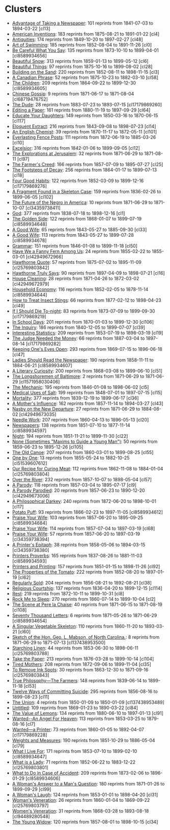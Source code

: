 # Clusters

* [Advantage of Taking a Newspaper](clusters/18410703-sn85054702-AdvantageOfTakingANewspaper.md): 101 reprints from 1841-07-03 to 1894-03-22 [cl13]
* [American Inventions](clusters/18750702-sn89077510-AmericanInventions.md): 183 reprints from 1875-08-21 to 1891-01-22 [cl4]
* [Antiquities](clusters/18491020-sn82015408-Antiquities.md): 174 reprints from 1849-10-20 to 1897-02-27 [cl48]
* [Art of Swimming](clusters/18520804-sn83035101-ArtOfSwimming.md): 185 reprints from 1852-08-04 to 1891-11-26 [cl0]
* [Be Careful What You Say](clusters/18731010-sn83032041-BeCarefulWhatYouSay.md): 135 reprints from 1873-10-10 to 1899-04-01 [cl8589934656]
* [Beautiful Snow](clusters/18590113-sn86081096-BeautifulSnow.md): 313 reprints from 1859-01-13 to 1899-05-12 [cl6]
* [Beautiful Things](clusters/18751016-sn84038806-BeautifulThings.md): 97 reprints from 1875-10-16 to 1899-08-02 [cl28]
* [Building on the Sand](clusters/18520811-sn84026897-BuildingOnTheSand.md): 220 reprints from 1852-08-11 to 1898-11-15 [cl3]
* [A Canadian Phrase](clusters/18751023-sn84038126-ACanadianPhrase.md): 52 reprints from 1875-10-23 to 1882-03-10 [cl58]
* [The Children](clusters/18640902-sn84038223-TheChildren.md): 209 reprints from 1864-09-22 to 1899-12-30 [cl8589934605]
* [Chinese Gossip](clusters/18710617-sn83025925-ChineseGossip.md): 9 reprints from 1871-06-17 to 1871-08-04 [cl68719476752]
* [The Dude](clusters/18830723-sn84022871-TheDude.md): 28 reprints from 1883-07-23 to 1893-07-15 [cl17179869260]
* [Editing a Paper](clusters/18801119-sn87062082-EditingAPaper.md): 161 reprints from 1880-11-19 to 1897-09-29 [cl64]
* [Educate Your Daughters](clusters/18500316-sn83035487-EducateYourDaughters.md): 149 reprints from 1850-03-16 to 1870-06-15 [cl117]
* [Eloquent Extract](clusters/18430908-sn98060050-EloquentExtract.md): 216 reprints from 1843-09-08 to 1898-07-23 [cl14]
* [An English Chemist](clusters/18701117-sn84028821-EnglishChemist.md): 39 reprints from 1870-11-17 to 1872-05-11 [cl101]
* [Everlasting Fence Posts](clusters/18720619-sn840232209-EverlastingFencePost.md): 111 reprints from 1872-06-19 to 1885-03-26 [cl10]
* [Excelsior](clusters/18420106-sn83030212-Excelsior.md): 316 reprints from 1842-01-06 to 1899-09-05 [cl12]
* [The Explorations at Jerusalem](clusters/18710629-sn84026753-ExplorationsAtJerusalem.md): 32 reprints from 1871-06-29 to 1871-08-11 [cl97]
* [The Farmer's Creed](clusters/18570709-sn82015486-FarmersCreed.md): 166 reprints from 1857-07-09 to 1895-07-27 [cl25]
* [The Footsteps of Decay](clusters/18640117-sn82015407-TheFootstepsOfDecay.md): 256 reprints from 1864-01-17 to 1899-07-13 [cl18]
* [Four Good Habits](clusters/18520309-sn85026466-FourGoodHabits.md): 122 reprints from 1852-03-09 to 1899-12-16 [cl17179869276]
* [A Fragment Found in a Skeleton Case](clusters/18360226-sn83035366-FragmentFoundInASkeletonCase.md): 159 reprints from 1836-02-26 to 1899-06-05 [cl102]
* [The Future of the Negro in America](clusters/18710629-sn84026753-FutureoftheNegro.md): 10 reprints from 1871-06-29 to 1871-10-07 [cl34359738411]
* [God](clusters/18380718-sn83025661-God.md): 377 reprints from 1838-07-18 to 1898-12-16 [cl1]
* [The Golden Side](clusters/18680107-sn84020712-TheGoldenSide.md): 122 reprints from 1868-01-07 to 1899-07-19 [cl8589934648]
* [A Good Wife](clusters/18430327-sn83016922-AGoodWife.md): 65 reprints from 1843-05-27 to 1885-09-30 [cl33]
* [A Good Wife](clusters/18430527-sn83016922-AGoodWife.md): 113 reprints from 1843-05-27 to 1899-07-28 [cl8589934678]
* [Grammar](clusters/18460108-sn84022687-Grammar.md): 151 reprints from 1846-01-08 to 1899-11-18 [cl50]
* [Have We a Fanny Fern Among Us](clusters/18550222-sn85025007-IsThereFannyFernAmongUs.md): 24 reprints from 1855-02-22 to 1855-03-01 [cl42949672966]
* [Hawthorne Quote](clusters/18750702-sn84024738-HawthorneQuote.md): 57 reprints from 1875-07-02 to 1895-11-09 [cl25769803842]
* [Hawthorne Truly Says](clusters/18970409-sn82014635-HawthorneTrulySays.md): 90 reprints from 1897-04-09 to 1898-07-21 [cl16]
* [House Cleaning](clusters/18710426-sn84023209-HouseCleaning.md): 28 reprints from 1871-04-26 to 1872-03-02 [cl42949672979]
* [Household Economy](clusters/18520205-sn84023200-HouseholdEconomy.md): 116 reprints from 1852-02-05 to 1878-11-14 [cl8589934644]
* [How to Treat Insect Stings](clusters/18770212-sn82014805-HowToTreatInsectStings.md): 66 reprints from 1877-02-12 to 1898-04-23 [cl49]
* [If I Should Die To-night](clusters/18730709-sn84028385-IfIShouldDieTonight.md): 83 reprints from 1873-07-09 to 1899-09-30 [cl17179869219]
* [In School Days](clusters/18700103-sn84026844-InSchoolDays.md): 201 reprints from 1870-01-03 to 1899-12-30 [cl106]
* [The Inquiry](clusters/18401205-sn83016957-TheInquiry.md): 186 reprints from 1840-12-05 to 1899-07-07 [cl39]
* [Interesting Statistics](clusters/18530719-sn86053240-InterestingStatistics.md): 209 reprints from 1853-07-19 to 1898-03-19 [cl19]
* [The Judge Needed the Money](clusters/18870304-sn2001063112-JudgeNeededTheMoney.md): 66 reprints from 1887-03-04 to 1897-08-14 [cl17179869282]
* [Keeping One's Eyes Open](clusters/18690715-sn90061771-KeepingOnesEyesOpen.md): 293 reprints from 1869-07-15 to 1896-06-18 [cl47]
* [Ladies Should Read the Newspaper](clusters/18581111-sn84028820-LadiesShouldReadTheNewspaper.md): 190 reprints from 1858-11-11 to 1884-06-21 [cl8589934607]
* [A Literary Curiosity](clusters/18680308-sn82015775-ALiteraryCuriosity.md): 200 reprints from 1868-03-08 to 1899-06-10 [cl51]
* [The Longshoremen of Baltimore](clusters/18710629-sn84026753-LongshoremenofBaltimore.md): 2 reprints from 1871-06-29 to 1871-06-29 [cl1571958030406]
* [The Mechanic](clusters/18451113-sn84023209-Mechanic.md): 195 reprints from 1846-01-08 to 1898-06-02 [cl5]
* [Medical Uses of Salt](clusters/18480701-SciAm-MedicalUsesOfSalt.md): 199 reprints from 1848-07-01 to 1897-07-15 [cl15]
* [Mortality](clusters/18391219-sn82015015-Mortality.md): 377 reprints from 1839-12-19 to 1899-06-17 [cl36]
* [A Mother's Influence](clusters/18571114-sn85025181-AMothersInfluence.md): 162 reprints from 1857-11-14 to 1894-03-27 [cl43]
* [Nasby on the New Departure](clusters/18710629-sn84026753-NasbyOnTheNewDeparture.md): 27 reprints from 1871-06-29 to 1884-08-02 [cl42949673035]
* [Needle Work](clusters/18600413-sn84026845-NeedleWork.md): 207 reprints from 1860-04-13 to 1896-05-13 [cl20]
* [Newspapers](clusters/18510710-sn84023200-Newspapers.md): 138 reprints from 1851-07-10 to 1877-11-14 [cl8589934597]
* [Night](clusters/18511121-sn82015378-Night.md): 194 reprints from 1851-11-21 to 1899-11-30 [cl22]
* [None (Sometimes "Maxims to Guide a Young Man")](clusters/18590623-sn88077413-MaximsToGuideAYoungMan.md): 50 reprints from 1859-06-23 to 1895-12-26 [cl105]
* [The Old Canoe](clusters/18600301-sn82014141-TheOldCanoe.md): 207 reprints from 1860-03-01 to 1899-08-25 [cl55]
* [One by One](clusters/18550524-sn85042002-OneByOne.md): 13 reprints from 1855-05-24 to 1882-10-25 [cl51539607612]
* [Our Recipe for Curing Meat](clusters/18621108-sn83016348-OurRecipeForCuringMeat.md): 112 reprints from 1862-11-08 to 1884-01-04 [cl25769803804]
* [Over the River](clusters/18571007-sn83045450-OverTheRiver.md): 232 reprints from 1857-10-07 to 1898-05-04 [cl57]
* [A Parody](clusters/18570304-sn85026466-AParody.md): 118 reprints from 1857-03-04 to 1895-07-17 [cl9]
* [A Parody Parodied](clusters/18570623-sn83045462-AParodyParodied.md): 20 reprints from 1857-06-23 to 1890-12-20 [cl42949673006]
* [A Philosophical Darkey](clusters/18720620-sn85033429-PhilosophicalDarkey.md): 240 reprints from 1872-06-20 to 1898-10-01 [cl17]
* [Potato Puff](clusters/18660223-sn83016107-PotatoPuff.md): 93 reprints from 1866-02-23 to 1897-11-05 [cl8589934612]
* [Praise Your Wife](clusters/18570620-sn84026824-PraiseYourWife.md): 103 reprints from 1857-06-20 to 1895-09-25 [cl8589934684]
* [Praise Your Wife](clusters/18570707-sn83045450-PraiseYourWife.md): 114 reprints from 1857-07-04 to 1897-03-19 [cl68]
* [Praise Your Wife](clusters/18850718-sn84038582-TheGossiper.md): 57 reprints from 1857-06-20 to 1897-03-19 [cl34359738394]
* [A Printer's Epitaph](clusters/18580506-sn97065088-PrintersEpitaph.md): 38 reprints from 1858-05-06 to 1894-03-15 [cl34359738380]
* [Printers Proverbs](clusters/18370826-sn85025180-PrintersProverbs.md): 165 reprints from 1837-08-26 to 1881-11-03 [cl8589934593]
* [Printers and Printing](clusters/18510115-sn84026472-PrintersAndPrinting.md): 157 reprints from 1851-01-15 to 1898-11-26 [cl92]
* [The Properties of the Tomato](clusters/18520820-sn84023127-PropertiesOfTheTomato.md): 222 reprints from 1852-08-20 to 1897-01-19 [cl62]
* [Regularly Sold](clusters/18560821-sn83045462-RegularlySold.md): 204 reprints from 1856-08-21 to 1892-08-21 [cl38]
* [Religious Courtship](clusters/18360420-sn87065654-ReligiousCourtship.md): 137 reprints from 1836-04-20 to 1899-12-15 [cl114]
* [Rest](clusters/18721011-sn84026994-Rest.md): 219 reprints from 1872-10-11 to 1899-10-31 [cl8]
* [Rock Me to Sleep](clusters/18600714-sn82016419-RockMeToSleep.md): 270 reprints from 1860-07-14 to 1899-10-04 [cl2]
* [The Scene at Pere la Chaise](clusters/18710615-sn82014064-SceneAtPereLaChaise.md): 40 reprints from 1871-06-15 to 1871-08-19 [cl108]
* [Seventy Thousand Letters](clusters/18710526-sn87075000-SeventyThousandLetters.md): 6 reprints from 1871-05-26 to 1871-06-29 [cl8589934654]
* [A Singular Vegetable Skeleton](clusters/18601120-sn85025007-SingularVegetableSkeleton.md): 110 reprints from 1860-11-20 to 1893-03-21 [cl60]
* [Sketch of the Hon. Geo. L. Mabson, of North Carolina.](clusters/18710629-sn84026753-SketchofGeorgeMabson.md): 8 reprints from 1871-06-29 to 1871-07-13 [cl137438953500]
* [Starching Linen](clusters/18540819-sn85038518-StarchingLinen.md): 44 reprints from 1853-06-30 to 1898-06-11 [cl25769803788]
* [Take the Paper](clusters/18760328-sn85038115-TakeThePaper.md): 213 reprints from 1876-03-28 to 1899-10-14 [cl104]
* [Tired Mothers](clusters/18720906-sn98060050-TiredMothers.md): 208 reprints from 1872-09-06 to 1899-11-04 [cl35]
* [To Remove Ink Spots](clusters/18631230-sn85054616-ToRemoveInkSpots.md): 30 reprints from 1863-12-30 to 1871-09-16 [cl25769803843]
* [True Philosophy—The Farmers](clusters/18390614-sn98060050-TruePhilosophy.md): 148 reprints from 1839-06-14 to 1899-11-18 [cl53]
* [Twelve Ways of Committing Suicide](clusters/18560816-sn84020109-12WaySuicide.md): 295 reprints from 1856-08-16 to 1899-08-23 [cl11]
* [The Union](clusters/18500109-sn88064476-TheUnion.md): 4 reprints from 1850-01-09 to 1850-01-09 [cl137438953489]
* [Untitled](clusters/18690123-sn82016099-untitled.md): 109 reprints from 1869-01-23 to 1890-03-22 [cl84]
* [The Value of Lemons](clusters/18800610-sn87068079-ValueOfLemons.md): 134 reprints from 1880-06-10 to 1897-01-13 [cl91]
* [Wanted--An Angel For Heaven](clusters/18530325-sn83045461-AnAngelForHeaven.md): 113 reprints from 1853-03-25 to 1879-08-16 [cl7]
* [Wanted—a Printer](clusters/18600105-sn84026845-WantedAPrinter.md): 73 reprints from 1860-01-05 to 1892-04-07 [cl17179869228]
* [Weights and Measures](clusters/18511029-sn85042199-WeightsAndMeasures.md): 190 reprints from 1851-10-29 to 1886-05-04 [cl79]
* [What I Live For](clusters/18530710-sn87076863-WhatILiveFor.md): 171 reprints from 1853-07-10 to 1899-02-10 [cl8589934647]
* [What is a Lady](clusters/18520622-sn82014593-AModelLady.md): 71 reprints from 1852-06-22 to 1883-12-22 [cl25769803801]
* [What to Do in Case of Accident](clusters/18730206-sn85033395-WhatToDoInCaseOfAccident.md): 209 reprints from 1873-02-06 to 1896-01-29 [cl8589934606]
* [A Woman's Answer to a Man's Question](clusters/18710126-sn87076794-WomansAnswer.md): 180 reprints from 1871-01-26 to 1899-09-29 [cl99]
* [A Woman's Laugh](clusters/18530101-sn82014593-AWomansLaugh.md): 124 reprints from 1853-01-01 to 1898-04-20 [cl31]
* [Woman's Veneration](clusters/18600104-sn82014511-WomansVeneration.md): 26 reprints from 1860-01-04 to 1869-09-22 [cl25769803797]
* [Women's Veneration](clusters/18680328-sn83035216-WomensVeneration.md): 31 reprints from 1868-03-28 to 1893-08-18 [cl94489280548]
* [The Young Widow](clusters/18570801-sn88064476-TheYoungWidow.md): 120 reprints from 1857-08-01 to 1898-10-15 [cl34]
